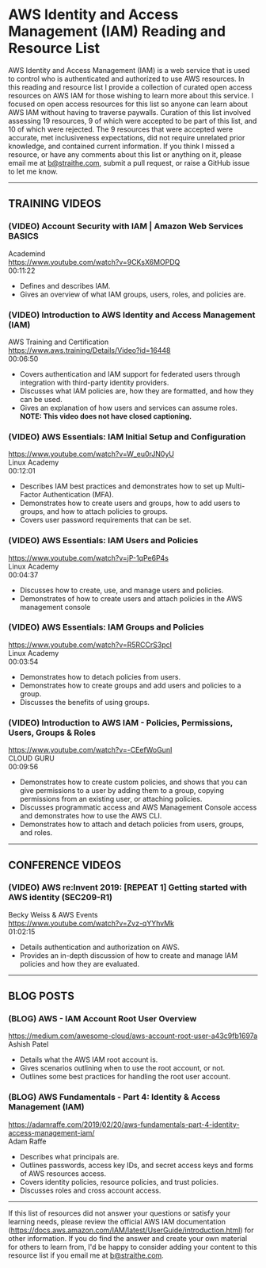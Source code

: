# AWS Identity and Access Management (IAM) Reading and Resource List

AWS Identity and Access Management (IAM) is a web service that is used to control who is authenticated and authorized to use AWS resources. In this reading and resource list I provide a collection of curated open access resources on AWS IAM for those wishing to learn more about this service. I focused on open access resources for this list so anyone can learn about AWS IAM without having to traverse paywalls. Curation of this list involved assessing 19 resources, 9 of which were accepted to be part of this list, and 10 of which were rejected. The 9 resources that were accepted were accurate, met inclusiveness expectations, did not require unrelated prior knowledge, and contained current information. If you think I missed a resource, or have any comments about this list or anything on it, please email me at b@straithe.com, submit a pull request, or raise a GitHub issue to let me know. 


---


## TRAINING VIDEOS

### (VIDEO) Account Security with IAM | Amazon Web Services BASICS  
Academind  
https://www.youtube.com/watch?v=9CKsX6MOPDQ  
00:11:22  
* Defines and describes IAM.
* Gives an overview of what IAM groups, users, roles, and policies are.

### (VIDEO) Introduction to AWS Identity and Access Management (IAM)  
AWS Training and Certification  
https://www.aws.training/Details/Video?id=16448  
00:06:50  
* Covers authentication and IAM support for federated users through integration with third-party identity providers.
* Discusses what IAM policies are, how they are formatted, and how they can be used. 
* Gives an explanation of how users and services can assume roles.  
**NOTE: This video does not have closed captioning.**

### (VIDEO) AWS Essentials: IAM Initial Setup and Configuration  
https://www.youtube.com/watch?v=W_eu0rJN0yU  
Linux Academy  
00:12:01  
* Describes IAM best practices and demonstrates how to set up Multi-Factor Authentication (MFA). 
* Demonstrates how to create users and groups, how to add users to groups, and how to attach policies to groups.
* Covers user password requirements that can be set. 

### (VIDEO) AWS Essentials: IAM Users and Policies  
https://www.youtube.com/watch?v=jP-1qPe6P4s  
Linux Academy  
00:04:37  
* Discusses how to create, use, and manage users and policies. 
* Demonstrates of how to create users and attach policies in the AWS management console

### (VIDEO) AWS Essentials: IAM Groups and Policies  
https://www.youtube.com/watch?v=R5RCCrS3pcI  
Linux Academy  
00:03:54  
* Demonstrates how to detach policies from users.
* Demonstrates how to create groups and add users and policies to a group. 
* Discusses the benefits of using groups. 

### (VIDEO) Introduction to AWS IAM - Policies, Permissions, Users, Groups & Roles  
https://www.youtube.com/watch?v=-CEefWoGunI  
CLOUD GURU  
00:09:56  
* Demonstrates how to create custom policies, and shows that you can give permissions to a user by adding them to a group, copying permissions from an existing user, or attaching policies.
* Discusses programmatic access and AWS Management Console access and demonstrates how to use the AWS CLI. 
* Demonstrates how to attach and detach policies from users, groups, and roles. 


---


## CONFERENCE VIDEOS  

### (VIDEO) AWS re:Invent 2019: [REPEAT 1] Getting started with AWS identity (SEC209-R1)  
Becky Weiss & AWS Events  
https://www.youtube.com/watch?v=Zvz-qYYhvMk  
01:02:15  
* Details authentication and authorization on AWS.
* Provides an in-depth discussion of how to create and manage IAM policies and how they are evaluated. 


---


## BLOG POSTS

### (BLOG) AWS - IAM Account Root User Overview  
https://medium.com/awesome-cloud/aws-account-root-user-a43c9fb1697a  
Ashish Patel   
* Details what the AWS IAM root account is.
* Gives scenarios outlining when to use the root account, or not.
* Outlines some best practices for handling the root user account. 


### (BLOG) AWS Fundamentals - Part 4: Identity & Access Management (IAM)  
https://adamraffe.com/2019/02/20/aws-fundamentals-part-4-identity-access-management-iam/  
Adam Raffe  
* Describes what principals are. 
* Outlines passwords, access key IDs, and secret access keys and forms of AWS resources access.
* Covers identity policies, resource policies, and trust policies. 
* Discusses roles and cross account access.


---


If this list of resources did not answer your questions or satisfy your learning needs, please review the official AWS IAM documentation (https://docs.aws.amazon.com/IAM/latest/UserGuide/introduction.html) for other information. If you do find the answer and create your own material for others to learn from, I'd be happy to consider adding your content to this resource list if you email me at b@straithe.com. 
